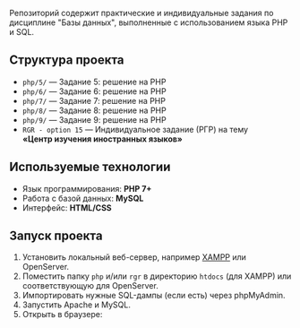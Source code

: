 Репозиторий содержит практические и индивидуальные задания по дисциплине "Базы данных", выполненные с использованием языка PHP и SQL.

## Структура проекта

- `php/5/` — Задание 5: решение на PHP  
- `php/6/` — Задание 6: решение на PHP  
- `php/7/` — Задание 7: решение на PHP  
- `php/8/` — Задание 8: решение на PHP  
- `php/9/` — Задание 9: решение на PHP  
- `RGR - option 15` — Индивидуальное задание (РГР) на тему  
  **«Центр изучения иностранных языков»**

## Используемые технологии

- Язык программирования: **PHP 7+**
- Работа с базой данных: **MySQL**
- Интерфейс: **HTML/CSS**

## Запуск проекта

1. Установить локальный веб-сервер, например [XAMPP](https://www.apachefriends.org/index.html) или OpenServer.
2. Поместить папку `php` и/или `rgr` в директорию `htdocs` (для XAMPP) или соответствующую для OpenServer.
3. Импортировать нужные SQL-дампы (если есть) через phpMyAdmin.
4. Запустить Apache и MySQL.
5. Открыть в браузере:
